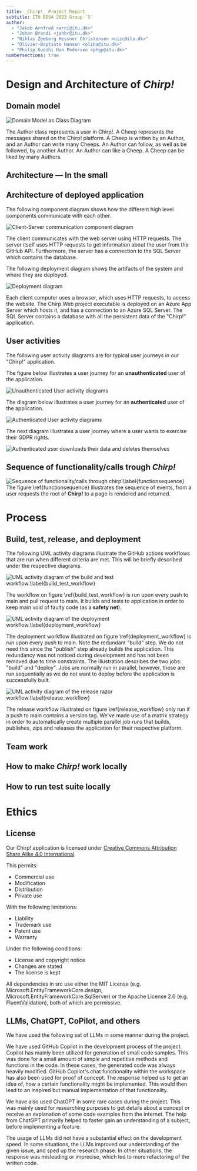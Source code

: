 ```yaml
---
title: _Chirp!_ Project Report
subtitle: ITU BDSA 2023 Group `5`
author:
  - "Jakob Arnfred <arni@itu.dk>"
  - "Johan Brandi <johbr@itu.dk>"
  - "Niklas Zeeberg Hessner Christensen <nizc@itu.dk>"
  - "Olivier-Baptiste Hansen <oliha@itu.dk>"
  - "Philip Guozhi Han Pedersen <phgp@itu.dk>"
numbersections: true
---
```


# Design and Architecture of _Chirp!_

## Domain model
![Domain Model as Class Diagram](/docs/images/domain_model_diagram.png)

The Author class represents a user in Chirp!.
A Cheep represents the messages shared on the Chirp! platform.
A Cheep is written by an Author, and an Author can write many Cheeps.
An Author can follow, as well as be followed, by another Author.
An Author can like a Cheep. A Cheep can be liked by many Authors.

## Architecture — In the small

## Architecture of deployed application

<!-- UML component diagram shows components, provided and required interfaces, ports, and relationships between them. -->

The following component diagram shows how the different high level components communicate with each other.

![Client-Server communication component diagram](/docs/images/architecture-of-deployed-app/component-communication.png)

The client communicates with the web server using HTTP requests. The server itself uses HTTP requests to get information about the user from the GitHub API. Furthermore, the server has a connection to the SQL Server which contains the database.

The following deployment diagram shows the artifacts of the system and where they are deployed.

![Deployment diagram](/docs/images/architecture-of-deployed-app/deployment-diagram.png)

Each client computer uses a browser, which uses HTTP requests, to access the website. The Chirp.Web project executable is deployed on an Azure App Server which hosts it, and has a connection to an Azure SQL Server. The SQL Server contains a database with all the persistent data of the "Chirp!" application.

## User activities

The following user activity diagrams are for typical user journeys in our "Chirp!" application.

The figure below illustrates a user journey for an **unauthenticated** user of the application.

![Unauthenticated User activity diagrams](/docs/images/user-activity-diagrams/unauthenticated-user-activity-diagram.png)

The diagram below illustrates a user journey for an **authenticated** user of the application.

![Authenticated User activity diagrams](/docs/images/user-activity-diagrams/authenticated-user-activity-diagram.png)

The next diagram illustrates a user journey where a user wants to exercise their GDPR rights.

![Authenticated user downloads their data and deletes themselves](/docs/images/user-activity-diagrams/)

## Sequence of functionality/calls trough _Chirp!_
![Sequence of functionality/calls through chirp!\label{functionsequence}](docs/images/sequence_of_functionality.png)
The figure \ref{functionsequence} illustrates the sequence of events, from a user requests the root of __Chirp!__ to a page is rendered and returned.

# Process

## Build, test, release, and deployment
The following UML activity diagrams illustrate the GitHub actions workflows that are run when different criteria are met. This will be briefly described under the respective diagrams.

![UML activity diagram of the build and test workflow.\label{build_test_workflow}](images/Build_test_release_and_deployment/build_and_test_workflow.png)

The workflow on figure \ref{build_test_workflow} is run upon every push to main and pull request to main. It builds and tests to application in order to keep main void of faulty code (as a **safety net**).

![UML activity diagram of the deployment workflow.\label{deployment_workflow}](images/Build_test_release_and_deployment/deployment_workflow.png)

The deployment workflow illustrated on figure \ref{deployment_workflow} is run upon every push to main. Note the redundant "build" step. We do not need this since the "publish" step already builds the application. This redundancy was not noticed during development and has not been removed due to time constraints. The illustration describes the two jobs: "build" and "deploy". Jobs are normally run in parallel, however, these are run sequentially as we do not want to deploy before the application is successfully built.

![UML activity diagram of the release razor workflow.\label{release_workflow}](images/Build_test_release_and_deployment/release_razor_workflow.png)

The release workflow illustrated on figure \ref{release_workflow} only run if a push to main contains a version tag. We've made use of a matrix strategy in order to automatically create multiple parallel job runs that builds, publishes, zips and releases the application for their respective platform.

## Team work

## How to make _Chirp!_ work locally

## How to run test suite locally

# Ethics

## License

Our Chirp! application is licensed under [Creative Commons Attribution Share Alike 4.0 International](https://github.com/ITU-BDSA23-GROUP5/Chirp/blob/main/LICENSE).

This permits:
* Commercial use
* Modification
* Distribution
* Private use

With the following limitations:
* Liability
* Trademark use
* Patent use
* Warranty

Under the following conditions:
* License and copyright notice
* Changes are stated
* The license is kept


All dependencies in src use either the MIT License (e.g. Microsoft.EntityFrameworkCore.design, Microsoft.EntityFrameworkCore.SqlServer) or the Apache License 2.0 (e.g. FluentValidation), both of which are permissive.

## LLMs, ChatGPT, CoPilot, and others
We have used the following set of LLMs in some manner during the project.

We have used GitHub Copilot in the development process of the project. Copilot has mainly been utilized for generation of small code samples. This was done for a small amount of simple and repetitive methods and functions in the code. In these cases, the generated code was always heavily modified. 
GitHub Copilot's chat functionality within the workspace has also been used for proof of concept. The response helped us to get an idea of, how a certain functionality might be implemented. This would then lead to an inspired but manual implementation of that functionality.

We have also used ChatGPT in some rare cases during the project. This was mainly used for researching purposes to get details about a concept or receive an explanation of some code examples from the internet. The help from ChatGPT primarily helped to faster gain an understanding of a subject, before implementing a feature.

The usage of LLMs did not have a substantial effect on the development speed. In some situations, the LLMs improved our understanding of the given issue, and sped up the research phase. In other situations, the response was misleading or imprecise, which led to more refactoring of the written code.